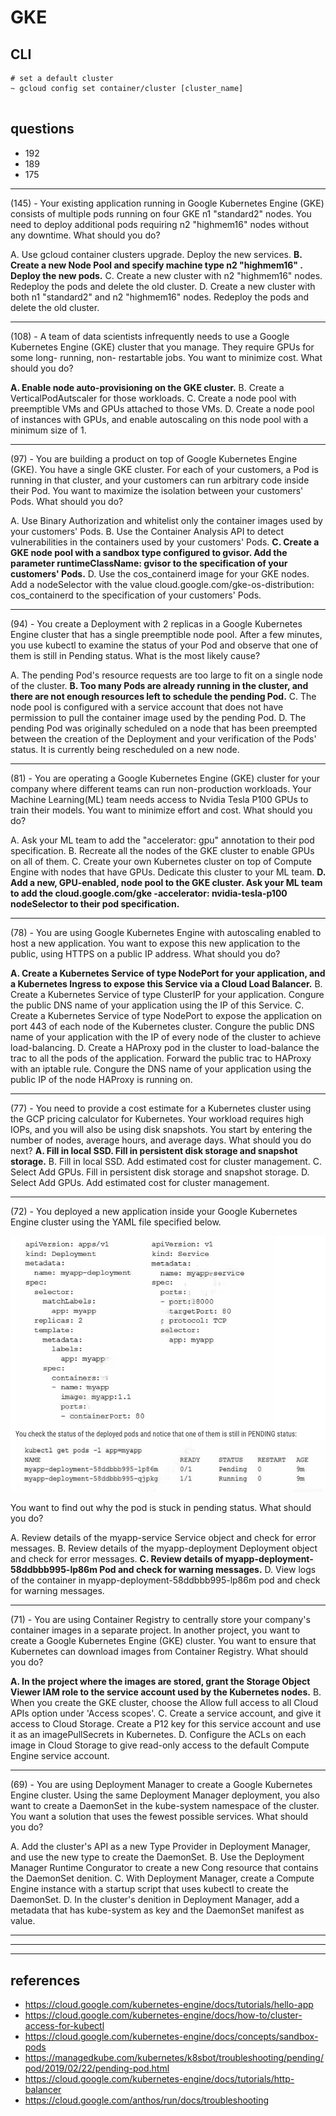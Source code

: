 # GKE

## CLI

```
# set a default cluster
~ gcloud config set container/cluster [cluster_name]


```

## questions

- 192
- 189
- 175

---

(145) - Your existing application running in Google Kubernetes Engine (GKE) consists of multiple pods running on four GKE n1 "standard2" nodes. You need to deploy additional pods requiring n2 "highmem16" nodes without any downtime. What should you do?

A. Use gcloud container clusters upgrade. Deploy the new services.
**B. Create a new Node Pool and specify machine type n2 "highmem16" . Deploy the new pods.**
C. Create a new cluster with n2 "highmem16" nodes. Redeploy the pods and delete the old cluster.
D. Create a new cluster with both n1 "standard2" and n2 "highmem16" nodes. Redeploy the pods and delete the old cluster.

---

(108) - A team of data scientists infrequently needs to use a Google Kubernetes Engine (GKE) cluster that you manage. They require GPUs for some long- running, non- restartable jobs. You want to minimize cost. What should you do?

**A. Enable node auto-provisioning on the GKE cluster.**
B. Create a VerticalPodAutscaler for those workloads.
C. Create a node pool with preemptible VMs and GPUs attached to those VMs.
D. Create a node pool of instances with GPUs, and enable autoscaling on this node pool with a minimum size of 1.

---

(97) - You are building a product on top of Google Kubernetes Engine (GKE). You have a single GKE cluster. For each of your customers, a Pod is running in that cluster, and your customers can run arbitrary code inside their Pod. You want to maximize the isolation between your customers' Pods. What should you do?

A. Use Binary Authorization and whitelist only the container images used by your customers' Pods.
B. Use the Container Analysis API to detect vulnerabilities in the containers used by your customers' Pods.
**C. Create a GKE node pool with a sandbox type configured to gvisor. Add the parameter runtimeClassName: gvisor to the specification of your customers' Pods.**
D. Use the cos_containerd image for your GKE nodes. Add a nodeSelector with the value cloud.google.com/gke-os-distribution: cos_containerd to the specification of your customers' Pods.

---

(94) - You create a Deployment with 2 replicas in a Google Kubernetes Engine cluster that has a single preemptible node pool. After a few minutes, you use kubectl to examine the status of your Pod and observe that one of them is still in Pending status. What is the most likely cause?

A. The pending Pod's resource requests are too large to fit on a single node of the cluster.
**B. Too many Pods are already running in the cluster, and there are not enough resources left to schedule the pending Pod.**
C. The node pool is configured with a service account that does not have permission to pull the container image used by the pending Pod.
D. The pending Pod was originally scheduled on a node that has been preempted between the creation of the Deployment and your verification of the Pods' status. It is currently being rescheduled on a new node.

---

(81) - You are operating a Google Kubernetes Engine (GKE) cluster for your company where different teams can run non-production workloads. Your Machine Learning(ML) team needs access to Nvidia Tesla P100 GPUs to train their models. You want to minimize effort and cost. What should you do?

A. Ask your ML team to add the "accelerator: gpu" annotation to their pod specification.
B. Recreate all the nodes of the GKE cluster to enable GPUs on all of them.
C. Create your own Kubernetes cluster on top of Compute Engine with nodes that have GPUs. Dedicate this cluster to your ML team.
**D. Add a new, GPU-enabled, node pool to the GKE cluster. Ask your ML team to add the cloud.google.com/gke -accelerator: nvidia-tesla-p100 nodeSelector to their pod specification.**

---

(78) - You are using Google Kubernetes Engine with autoscaling enabled to host a new application. You want to expose this new application to the public, using HTTPS on a public IP address. What should you do?

**A. Create a Kubernetes Service of type NodePort for your application, and a Kubernetes Ingress to expose this Service via a Cloud Load Balancer.**
B. Create a Kubernetes Service of type ClusterIP for your application. Con gure the public DNS name of your application using the IP of this Service.
C. Create a Kubernetes Service of type NodePort to expose the application on port 443 of each node of the Kubernetes cluster. Con gure the public DNS name of your application with the IP of every node of the cluster to achieve load-balancing.
D. Create a HAProxy pod in the cluster to load-balance the tra c to all the pods of the application. Forward the public tra c to HAProxy with an iptable rule. Con gure the DNS name of your application using the public IP of the node HAProxy is running on.

---

(77) - You need to provide a cost estimate for a Kubernetes cluster using the GCP pricing calculator for Kubernetes. Your workload requires high IOPs, and you will also be using disk snapshots. You start by entering the number of nodes, average hours, and average days. What should you do next?
**A. Fill in local SSD. Fill in persistent disk storage and snapshot storage.**
B. Fill in local SSD. Add estimated cost for cluster management.
C. Select Add GPUs. Fill in persistent disk storage and snapshot storage.
D. Select Add GPUs. Add estimated cost for cluster management.

---

(72) - You deployed a new application inside your Google Kubernetes Engine cluster using the YAML file specified below.

![gke-yaml](./images/gke-yaml.png)

You want to find out why the pod is stuck in pending status. What should you do?

A. Review details of the myapp-service Service object and check for error messages.
B. Review details of the myapp-deployment Deployment object and check for error messages.
**C. Review details of myapp-deployment-58ddbbb995-lp86m Pod and check for warning messages.**
D. View logs of the container in myapp-deployment-58ddbbb995-lp86m pod and check for warning messages.

---

(71) - You are using Container Registry to centrally store your company's container images in a separate project. In another project, you want to create a Google
Kubernetes Engine (GKE) cluster. You want to ensure that Kubernetes can download images from Container Registry. What should you do?

**A. In the project where the images are stored, grant the Storage Object Viewer IAM role to the service account used by the Kubernetes nodes.**
B. When you create the GKE cluster, choose the Allow full access to all Cloud APIs option under 'Access scopes'.
C. Create a service account, and give it access to Cloud Storage. Create a P12 key for this service account and use it as an imagePullSecrets in Kubernetes.
D. Configure the ACLs on each image in Cloud Storage to give read-only access to the default Compute Engine service account.

---

(69) - You are using Deployment Manager to create a Google Kubernetes Engine cluster. Using the same Deployment Manager deployment, you also want to create a
DaemonSet in the kube-system namespace of the cluster. You want a solution that uses the fewest possible services. What should you do?

A. Add the cluster's API as a new Type Provider in Deployment Manager, and use the new type to create the DaemonSet.
B. Use the Deployment Manager Runtime Con gurator to create a new Con g resource that contains the DaemonSet de nition.
C. With Deployment Manager, create a Compute Engine instance with a startup script that uses kubectl to create the DaemonSet.
D. In the cluster's de nition in Deployment Manager, add a metadata that has kube-system as key and the DaemonSet manifest as value.

---

---

---

## references

- <https://cloud.google.com/kubernetes-engine/docs/tutorials/hello-app>
- <https://cloud.google.com/kubernetes-engine/docs/how-to/cluster-access-for-kubectl>
- <https://cloud.google.com/kubernetes-engine/docs/concepts/sandbox-pods>
- <https://managedkube.com/kubernetes/k8sbot/troubleshooting/pending/pod/2019/02/22/pending-pod.html>
- <https://cloud.google.com/kubernetes-engine/docs/tutorials/http-balancer>
- <https://cloud.google.com/anthos/run/docs/troubleshooting>
